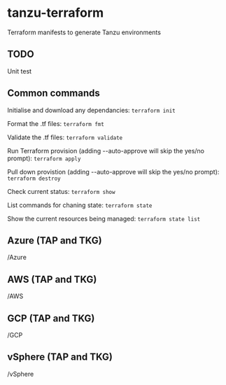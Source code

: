 # tanzu-terraform

Terraform manifests to generate Tanzu environments

## TODO

Unit test

## Common commands

Initialise and download any dependancies:
`terraform init`

Format the .tf files:
`terraform fmt`

Validate the .tf files:
`terraform validate`

Run Terraform provision (adding --auto-approve will skip the yes/no prompt):
`terraform apply`

Pull down provistion (adding --auto-approve will skip the yes/no prompt):
`terraform destroy`

Check current status:
`terraform show`

List commands for chaning state:
`terraform state`

Show the current resources being managed:
`terraform state list`

## Azure (TAP and TKG)

/Azure

## AWS (TAP and TKG)

/AWS

## GCP (TAP and TKG)

/GCP

## vSphere (TAP and TKG)

/vSphere
